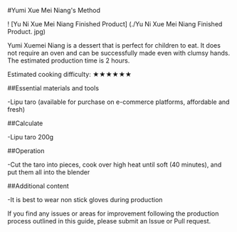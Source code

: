 #Yumi Xue Mei Niang's Method

! [Yu Ni Xue Mei Niang Finished Product] (./Yu Ni Xue Mei Niang Finished Product. jpg)

Yumi Xuemei Niang is a dessert that is perfect for children to eat. It does not require an oven and can be successfully made even with clumsy hands. The estimated production time is 2 hours.

Estimated cooking difficulty: ★★★★★★

##Essential materials and tools

-Lipu taro (available for purchase on e-commerce platforms, affordable and fresh)

##Calculate

-Lipu taro 200g

##Operation

-Cut the taro into pieces, cook over high heat until soft (40 minutes), and put them all into the blender

##Additional content

-It is best to wear non stick gloves during production

If you find any issues or areas for improvement following the production process outlined in this guide, please submit an Issue or Pull request.